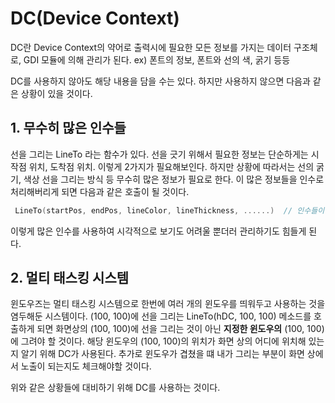 # DC(Device Context)

 DC란 Device Context의 약어로 출력시에 필요한 모든 정보를 가지는 데이터 구조체로, GDI 모듈에 의해 관리가 된다.
 ex) 폰트의 정보, 폰트와 선의 색, 굵기 등등

 DC를 사용하지 않아도 해당 내용을 담을 수는 있다. 하지만 사용하지 않으면 다음과 같은 상황이 있을 것이다.

## 1. 무수히 많은 인수들
 선을 그리는 LineTo 라는 함수가 있다. 선을 긋기 위해서 필요한 정보는 단순하게는 시작점 위치, 도착점 위치. 이렇게 2가지가 필요해보인다. 하지만 상황에 따라서는 선의 굵기, 색상 선을 그리는 방식 등 무수히 많은 정보가 필요로 한다. 이 많은 정보들을 인수로 처리해버리게 되면 다음과 같은 호출이 될 것이다.
  ```cpp
   LineTo(startPos, endPos, lineColor, lineThickness, ......)  // 인수들이 너무 많아서 한 눈에 들어오지 않는다...
  ```
 이렇게 많은 인수를 사용하여 시각적으로 보기도 어려울 뿐더러 관리하기도 힘들게 된다.

## 2. 멀티 태스킹 시스템
 윈도우즈는 멀티 태스킹 시스템으로 한번에 여러 개의 윈도우를 띄워두고 사용하는 것을 염두해둔 시스템이다. (100, 100)에 선을 그리는 LineTo(hDC, 100, 100) 메소드를 호출하게 되면 화면상의 (100, 100)에 선을 그리는 것이 아닌 **지정한 윈도우의** (100, 100)에 그려야 할 것이다. 해당 윈도우의 (100, 100)의 위치가 화면 상의 어디에 위치해 있는지 알기 위해 DC가 사용된다. 추가로 윈도우가 겹쳤을 떄 내가 그리는 부분이 화면 상에서 노출이 되는지도 체크해야할 것이다.

위와 같은 상황들에 대비하기 위해 DC를 사용하는 것이다.
